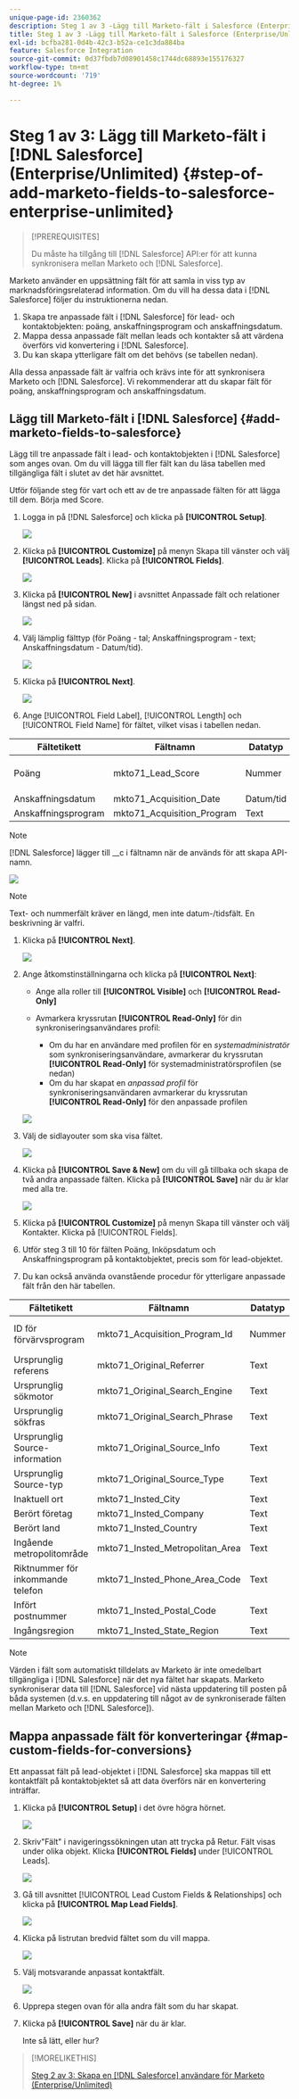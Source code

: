 ```yaml
---
unique-page-id: 2360362
description: Steg 1 av 3 -Lägg till Marketo-fält i Salesforce (Enterprise/Unlimited) - Marketo Docs - Produktdokumentation
title: Steg 1 av 3 -Lägg till Marketo-fält i Salesforce (Enterprise/Unlimited)
exl-id: bcfba281-0d4b-42c3-b52a-ce1c3da884ba
feature: Salesforce Integration
source-git-commit: 0d37fbdb7d08901458c1744dc68893e155176327
workflow-type: tm+mt
source-wordcount: '719'
ht-degree: 1%

---
```


# Steg 1 av 3: Lägg till Marketo-fält i [!DNL Salesforce] (Enterprise/Unlimited) {#step-of-add-marketo-fields-to-salesforce-enterprise-unlimited}

>[!PREREQUISITES]
>
>Du måste ha tillgång till [!DNL Salesforce] API:er för att kunna synkronisera mellan Marketo och [!DNL Salesforce].

Marketo använder en uppsättning fält för att samla in viss typ av marknadsföringsrelaterad information. Om du vill ha dessa data i [!DNL Salesforce] följer du instruktionerna nedan.

1. Skapa tre anpassade fält i [!DNL Salesforce] för lead- och kontaktobjekten: poäng, anskaffningsprogram och anskaffningsdatum.
1. Mappa dessa anpassade fält mellan leads och kontakter så att värdena överförs vid konvertering i [!DNL Salesforce].
1. Du kan skapa ytterligare fält om det behövs (se tabellen nedan).

Alla dessa anpassade fält är valfria och krävs inte för att synkronisera Marketo och [!DNL Salesforce]. Vi rekommenderar att du skapar fält för poäng, anskaffningsprogram och anskaffningsdatum.

## Lägg till Marketo-fält i [!DNL Salesforce] {#add-marketo-fields-to-salesforce}

Lägg till tre anpassade fält i lead- och kontaktobjekten i [!DNL Salesforce] som anges ovan. Om du vill lägga till fler fält kan du läsa tabellen med tillgängliga fält i slutet av det här avsnittet.

Utför följande steg för vart och ett av de tre anpassade fälten för att lägga till dem. Börja med Score.

1. Logga in på [!DNL Salesforce] och klicka på **[!UICONTROL Setup]**.

   ![](assets/image2016-5-23-13-3a15-3a21.png)

1. Klicka på **[!UICONTROL Customize]** på menyn Skapa till vänster och välj **[!UICONTROL Leads]**. Klicka på **[!UICONTROL Fields]**.

   ![](assets/image2016-5-23-13-3a20-3a5.png)

1. Klicka på **[!UICONTROL New]** i avsnittet Anpassade fält och relationer längst ned på sidan.

   ![](assets/image2016-5-26-14-3a41-3a40.png)

1. Välj lämplig fälttyp (för Poäng - tal; Anskaffningsprogram - text; Anskaffningsdatum - Datum/tid).

   ![](assets/choose-field-type-2-hand.png)

1. Klicka på **[!UICONTROL Next]**.

   ![](assets/image2016-5-26-14-3a51-3a14.png)

1. Ange [!UICONTROL Field Label], [!UICONTROL Length] och [!UICONTROL Field Name] för fältet, vilket visas i tabellen nedan.

<table> 
 <thead> 
  <tr> 
   <th> 
    <div>
      Fältetikett 
    </div></th> 
   <th> 
    <div>
      Fältnamn 
    </div></th> 
   <th> 
    <div>
      Datatyp 
    </div></th> 
   <th> 
    <div>
      Fältattribut 
    </div></th> 
  </tr> 
 </thead> 
 <tbody> 
  <tr> 
   <td>Poäng</td> 
   <td>mkto71_Lead_Score</td> 
   <td>Nummer</td> 
   <td>Längd 10<br>Decimaler 0 </td> 
  </tr> 
  <tr> 
   <td>Anskaffningsdatum</td> 
   <td>mkto71_Acquisition_Date</td> 
   <td>Datum/tid</td> 
   <td> </td> 
  </tr> 
  <tr> 
   <td>Anskaffningsprogram</td> 
   <td>mkto71_Acquisition_Program</td> 
   <td>Text</td> 
   <td>Längd 255</td> 
  </tr> 
 </tbody> 
</table>

>[!NOTE]
>
>[!DNL Salesforce] lägger till __c i fältnamn när de används för att skapa API-namn.

![](assets/image2016-5-26-14-3a55-3a33.png)

>[!NOTE]
>
>Text- och nummerfält kräver en längd, men inte datum-/tidsfält. En beskrivning är valfri.

1. Klicka på **[!UICONTROL Next]**.

   ![](assets/image2016-5-23-14-3a50-3a5.png)

1. Ange åtkomstinställningarna och klicka på **[!UICONTROL Next]**:

   * Ange alla roller till **[!UICONTROL Visible]** och **[!UICONTROL Read-Only]**

   * Avmarkera kryssrutan **[!UICONTROL Read-Only]** för din synkroniseringsanvändares profil:

      * Om du har en användare med profilen för en _systemadministratör_ som synkroniseringsanvändare, avmarkerar du kryssrutan **[!UICONTROL Read-Only]** för systemadministratörsprofilen (se nedan)
      * Om du har skapat en _anpassad profil_ för synkroniseringsanvändaren avmarkerar du kryssrutan **[!UICONTROL Read-Only]** för den anpassade profilen

   ![](assets/image2016-6-30-9-3a25-3a4.png)

1. Välj de sidlayouter som ska visa fältet.

   ![](assets/image2016-5-26-15-3a14-3a45.png)

1. Klicka på **[!UICONTROL Save & New]** om du vill gå tillbaka och skapa de två andra anpassade fälten. Klicka på **[!UICONTROL Save]** när du är klar med alla tre.

   ![](assets/image2016-5-23-15-3a8-3a43.png)

1. Klicka på **[!UICONTROL Customize]** på menyn Skapa till vänster och välj Kontakter. Klicka på [!UICONTROL Fields].
1. Utför steg 3 till 10 för fälten Poäng, Inköpsdatum och Anskaffningsprogram på kontaktobjektet, precis som för lead-objektet.
1. Du kan också använda ovanstående procedur för ytterligare anpassade fält från den här tabellen.

<table> 
 <thead> 
  <tr> 
   <th> 
    <div>
      Fältetikett 
    </div></th> 
   <th> 
    <div>
      Fältnamn 
    </div></th> 
   <th> 
    <div>
      Datatyp 
    </div></th> 
   <th> 
    <div>
      Fältattribut 
    </div></th> 
  </tr> 
 </thead> 
 <tbody> 
  <tr> 
   <td>ID för förvärvsprogram</td> 
   <td>mkto71_Acquisition_Program_Id</td> 
   <td>Nummer</td> 
   <td>Längd 18<br>Decimaler 0 </td> 
  </tr> 
  <tr> 
   <td>Ursprunglig referens</td> 
   <td>mkto71_Original_Referrer</td> 
   <td>Text</td> 
   <td>Längd 255</td> 
  </tr> 
  <tr> 
   <td>Ursprunglig sökmotor</td> 
   <td>mkto71_Original_Search_Engine</td> 
   <td>Text</td> 
   <td>Längd 255</td> 
  </tr> 
  <tr> 
   <td>Ursprunglig sökfras</td> 
   <td>mkto71_Original_Search_Phrase</td> 
   <td>Text</td> 
   <td>Längd 255</td> 
  </tr> 
  <tr> 
   <td>Ursprunglig Source-information</td> 
   <td>mkto71_Original_Source_Info</td> 
   <td>Text</td> 
   <td>Längd 255</td> 
  </tr> 
  <tr> 
   <td>Ursprunglig Source-typ</td> 
   <td>mkto71_Original_Source_Type</td> 
   <td>Text</td> 
   <td>Längd 255</td> 
  </tr> 
  <tr> 
   <td>Inaktuell ort</td> 
   <td>mkto71_Insted_City</td> 
   <td>Text</td> 
   <td>Längd 255</td> 
  </tr> 
  <tr> 
   <td>Berört företag</td> 
   <td>mkto71_Insted_Company</td> 
   <td>Text</td> 
   <td>Längd 255</td> 
  </tr> 
  <tr> 
   <td>Berört land</td> 
   <td>mkto71_Insted_Country</td> 
   <td>Text</td> 
   <td>Längd 255</td> 
  </tr> 
  <tr> 
   <td>Ingående metropolitområde</td> 
   <td>mkto71_Insted_Metropolitan_Area</td> 
   <td>Text</td> 
   <td>Längd 255</td> 
  </tr> 
  <tr> 
   <td>Riktnummer för inkommande telefon</td> 
   <td>mkto71_Insted_Phone_Area_Code</td> 
   <td>Text</td> 
   <td>Längd 255</td> 
  </tr> 
  <tr> 
   <td>Infört postnummer</td> 
   <td>mkto71_Insted_Postal_Code</td> 
   <td>Text</td> 
   <td>Längd 255</td> 
  </tr> 
  <tr> 
   <td>Ingångsregion</td> 
   <td>mkto71_Insted_State_Region</td> 
   <td>Text</td> 
   <td>Längd 255</td> 
  </tr> 
 </tbody> 
</table>

>[!NOTE]
>
>Värden i fält som automatiskt tilldelats av Marketo är inte omedelbart tillgängliga i [!DNL Salesforce] när det nya fältet har skapats. Marketo synkroniserar data till [!DNL Salesforce] vid nästa uppdatering till posten på båda systemen (d.v.s. en uppdatering till något av de synkroniserade fälten mellan Marketo och [!DNL Salesforce]).

## Mappa anpassade fält för konverteringar {#map-custom-fields-for-conversions}

Ett anpassat fält på lead-objektet i [!DNL Salesforce] ska mappas till ett kontaktfält på kontaktobjektet så att data överförs när en konvertering inträffar.

1. Klicka på **[!UICONTROL Setup]** i det övre högra hörnet.

   ![](assets/image2016-5-26-16-3a34-3a0.png)

1. Skriv&quot;Fält&quot; i navigeringssökningen utan att trycka på Retur. Fält visas under olika objekt. Klicka **[!UICONTROL Fields]** under [!UICONTROL Leads].

   ![](assets/image2016-5-26-16-3a36-3a32.png)

1. Gå till avsnittet [!UICONTROL Lead Custom Fields & Relationships] och klicka på **[!UICONTROL Map Lead Fields]**.

   ![](assets/image2016-5-26-16-3a39-3a29.png)

1. Klicka på listrutan bredvid fältet som du vill mappa.

   ![](assets/image2016-5-26-16-3a49-3a53.png)

1. Välj motsvarande anpassat kontaktfält.

   ![](assets/image2016-5-26-16-3a56-3a23.png)

1. Upprepa stegen ovan för alla andra fält som du har skapat.

1. Klicka på **[!UICONTROL Save]** när du är klar.

   Inte så lätt, eller hur?

>[!MORELIKETHIS]
>
>[Steg 2 av 3: Skapa en [!DNL Salesforce] användare för Marketo (Enterprise/Unlimited)](/help/marketo/product-docs/crm-sync/salesforce-sync/setup/enterprise-unlimited-edition/step-2-of-3-create-a-salesforce-user-for-marketo-enterprise-unlimited.md)
